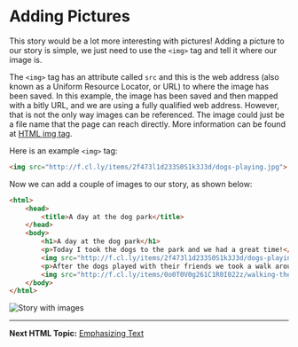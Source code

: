 # Adding Pictures

This story would be a lot more interesting with pictures! Adding a picture to our story is simple, we just need to use the `<img>` tag and tell it where our image is.

The `<img>` tag has an attribute called `src` and this is the web address (also known as a Uniform Resource Locator, or URL) to where the image has been saved. In this example, the image has been saved and then mapped with a bitly URL, and we are using a fully qualified web address.  However, that is not the only way images can be referenced.  The image could just be a file name that the page can reach directly.  More information can be found at [HTML img tag](http://www.w3schools.com/tags/tag_img.asp).

Here is an example `<img>` tag:

```html
<img src="http://f.cl.ly/items/2f473l1d233S0S1k3J3d/dogs-playing.jpg">
```

Now we can add a couple of images to our story, as shown below:

```html
<html>
	<head>
		<title>A day at the dog park</title>
	</head>
	<body>
		<h1>A day at the dog park</h1>
		<p>Today I took the dogs to the park and we had a great time!</p>
		<img src="http://f.cl.ly/items/2f473l1d233S0S1k3J3d/dogs-playing.jpg">
		<p>After the dogs played with their friends we took a walk around the track together.</p>
		<img src="http://f.cl.ly/items/0o0T0V0g261C1R0I022z/walking-the-track.jpg">
	</body>
</html>
```

![Story with images](http://cl.ly/image/3w2d1C0P1N3I/content#.png)

-------------------------

**Next HTML Topic:** [Emphasizing Text](https://github.com/TriValleyCoderDojo/beginner-web/tree/master/session1/06-emphasis)
